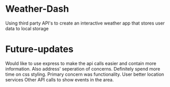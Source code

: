 # Weather-Dash
Using third party API's to create an interactive weather app that stores user data to local storage

# Future-updates
Would like to use express to make the api calls easier and contain more information. Also address' seperation of concerns.
Definitely spend more time on css styling. Primary concern was functionality.
User better location services
Other API calls to show events in the area.

